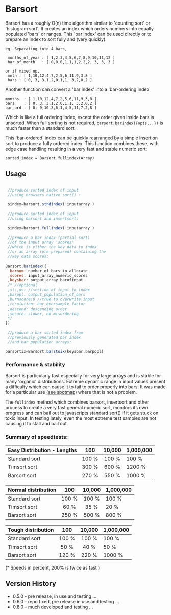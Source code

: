 Barsort
=======

Barsort has a roughly O(n) time algorithm similar to 'counting sort' or 'histogram sort'. 
It creates an index which orders numbers into equally populated 'bars' or ranges. 
This 'bar index' can be used directly or to prepare an index to sort fully and (very quickly).

```
eg. Separating into 4 bars,

 months_of_year : [ 1,2,3,4,5,6,7,8,9,10,11,12 ]   
 bar_of_month   : [ 0,0,0,1,1,1,2,2,2, 3, 3, 3 ]

or if mixed up,
 mnth : [ 1,10,12,4,7,2,5,6,11,9,3,8 ]
 bars : [ 0, 3, 3,1,2,0,1,1, 3,2,0,2 ]
```

Another function can convert a 'bar index' into a 'bar-ordering index'
```
months  : [ 1,10,12,4,7,2,5,6,11,9,3,8 ]
bars    : [ 0, 3, 3,1,2,0,1,1, 3,2,0,2 ]
bar_ord : [ 0, 9,10,3,6,1,4,5,11,7,2,8 ]
```
Which is like a full ordering index, except the order given inside bars
is unsorted. When full sorting is not required, `barsort.barindex({opts...})` is
much faster than a standard sort.

This 'bar-ordered' index can be quickly rearranged by a simple insertion sort to produce a fully ordered index. This function combines these, with edge case handling resulting in a very fast and stable numeric sort:

`sorted_index = Barsort.fullindex(Array)`


Usage
-----
```javascript 

 //produce sorted index of input
 //using browsers native sort() :
 
 sindex=barsort.stndindex( inputarray ) 
 
 //produce sorted index of input
 //using barsort and insertsort:
 
 sindex=barsort.fullindex( inputarray ) 
                                       
 //produce a bar index (partial sort)
 //of the input array 'scores'
 //which is either the key data to index
 //or an array (pre-prepared) containing the 
 //key data scores:
 
Barsort.barindex({
  barnum: number_of_bars_to_allocate
 ,scores: input_array_numeric_scores 
 ,keysbar: output_array_barofinput
 /* //optional
 ,st:,ov: //section of input to index
 ,barppl: output_population_of_bars
 ,burnscore:0 //true to overwrite input 
 ,resolution: bar_oversample_factor
 ,descend: descending order
 ,secure: slower, no misordering
 */
})
  
 //produce a bar sorted index from
 //previously generated bar index 
 //and bar population arrays:
 
barsortix=Barsort.barstoix(keysbar,barpopl)

```	

### Performance & stability

Barsort is particularly fast especially for very large arrays and is stable for many 'organic' distributions. Extreme dynamic range in input values present a difficulty which can cause it to fail to order properly into bars. It was made for a particular use [(see spotmap)](github.com/strainer/fancy/wiki/spotmap) where that is not a problem. 

The `fullindex` method which combines barsort, insertsort and other process to create a very fast general numeric sort, monitors its own progress and can bail out to javascripts standard sort() if it gets stuck on toxic input. In testing lately, even the most extreme test samples are not causing it to stall and bail out.

### Summary of speedtests:

Easy Distribution - Lengths  |     100   |    10,000   | 1,000,000
 :-------------- | :-------: | :---------: | :----------
Standard sort    |    100 %  |    100 %    |    100 %
Timsort sort     |    300 %  |    600 %    |   1200 %
Barsort sort     |    270 %  |    550 %    |   1000 %

 Normal distribution|     100   |    10,000   | 1,000,000
 :-------------- | :-------: | :---------: | :----------
Standard sort    |    100 %  |    100 %    | 100 %
Timsort sort     |     60 %  |     35 %    |  20 %
Barsort sort     |    250 %  |    500 %    | 800 %

Tough distribution |     100   |    10,000   | 1,000,000   
:-------------- | :-------: | :---------: | :----------
Standard sort   |     100 % |    100 %    |    100 %
Timsort sort    |      50 % |     40 %    |     50 %
Barsort sort    |     120 % |    220 %    |   1000 %

(* Speeds in percent, 200% is twice as fast )


Version History
---------------
* 0.5.0 - pre release, in use and testing ...
* 0.6.0 - repo fixed, pre release in use and testing ...
* 0.8.0 - much developed and testing ...